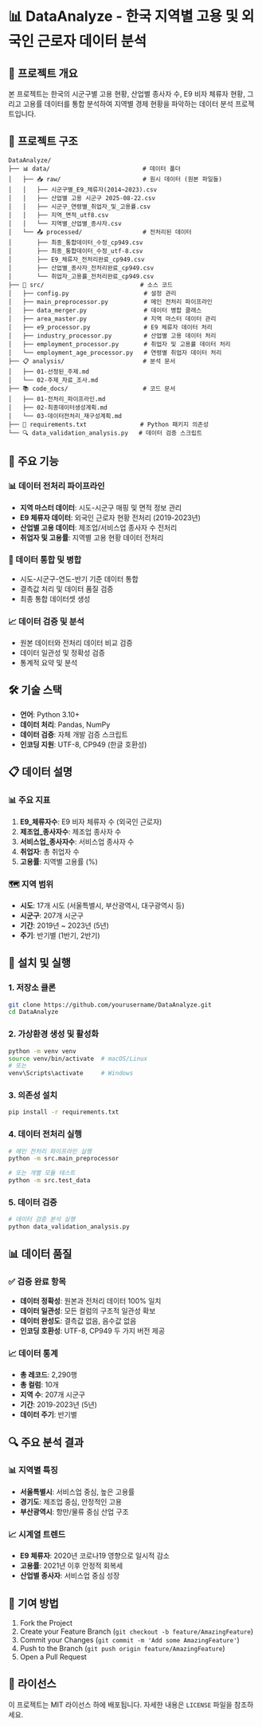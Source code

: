 # 📊 DataAnalyze - 한국 지역별 고용 및 외국인 근로자 데이터 분석

## 🎯 프로젝트 개요

본 프로젝트는 한국의 시군구별 고용 현황, 산업별 종사자 수, E9 비자 체류자 현황, 그리고 고용률 데이터를 통합 분석하여 지역별 경제 현황을 파악하는 데이터 분석 프로젝트입니다.

## 📁 프로젝트 구조

```
DataAnalyze/
├── 📊 data/                          # 데이터 폴더
│   ├── 📥 raw/                       # 원시 데이터 (원본 파일들)
│   │   ├── 시군구별_E9_체류자(2014~2023).csv
│   │   ├── 산업별 고용 시군구 2025-08-22.csv
│   │   ├── 시군구_연령별_취업자_및_고용률.csv
│   │   ├── 지역_면적_utf8.csv
│   │   └── 지역별_산업별_종사자.csv
│   └── 📤 processed/                 # 전처리된 데이터
│       ├── 최종_통합데이터_수정_cp949.csv
│       ├── 최종_통합데이터_수정_utf-8.csv
│       ├── E9_체류자_전처리완료_cp949.csv
│       ├── 산업별_종사자_전처리완료_cp949.csv
│       └── 취업자_고용률_전처리완료_cp949.csv
├── 🔧 src/                           # 소스 코드
│   ├── config.py                     # 설정 관리
│   ├── main_preprocessor.py          # 메인 전처리 파이프라인
│   ├── data_merger.py                # 데이터 병합 클래스
│   ├── area_master.py                # 지역 마스터 데이터 관리
│   ├── e9_processor.py               # E9 체류자 데이터 처리
│   ├── industry_processor.py         # 산업별 고용 데이터 처리
│   ├── employment_processor.py       # 취업자 및 고용률 데이터 처리
│   └── employment_age_processor.py   # 연령별 취업자 데이터 처리
├── 📋 analysis/                      # 분석 문서
│   ├── 01-선정된_주제.md
│   └── 02-주제_자료_조사.md
├── 📚 code_docs/                     # 코드 문서
│   ├── 01-전처리_파이프라인.md
│   ├── 02-최종데이터생성계획.md
│   └── 03-데이터전처리_재구성계획.md
├── 📝 requirements.txt               # Python 패키지 의존성
└── 🔍 data_validation_analysis.py   # 데이터 검증 스크립트
```

## 🚀 주요 기능

### 📊 데이터 전처리 파이프라인
- **지역 마스터 데이터**: 시도-시군구 매핑 및 면적 정보 관리
- **E9 체류자 데이터**: 외국인 근로자 현황 전처리 (2019-2023년)
- **산업별 고용 데이터**: 제조업/서비스업 종사자 수 전처리
- **취업자 및 고용률**: 지역별 고용 현황 데이터 전처리

### 🔄 데이터 통합 및 병합
- 시도-시군구-연도-반기 기준 데이터 통합
- 결측값 처리 및 데이터 품질 검증
- 최종 통합 데이터셋 생성

### 📈 데이터 검증 및 분석
- 원본 데이터와 전처리 데이터 비교 검증
- 데이터 일관성 및 정확성 검증
- 통계적 요약 및 분석

## 🛠️ 기술 스택

- **언어**: Python 3.10+
- **데이터 처리**: Pandas, NumPy
- **데이터 검증**: 자체 개발 검증 스크립트
- **인코딩 지원**: UTF-8, CP949 (한글 호환성)

## 📋 데이터 설명

### 📊 주요 지표
1. **E9_체류자수**: E9 비자 체류자 수 (외국인 근로자)
2. **제조업_종사자수**: 제조업 종사자 수
3. **서비스업_종사자수**: 서비스업 종사자 수
4. **취업자**: 총 취업자 수
5. **고용률**: 지역별 고용률 (%)

### 🗺️ 지역 범위
- **시도**: 17개 시도 (서울특별시, 부산광역시, 대구광역시 등)
- **시군구**: 207개 시군구
- **기간**: 2019년 ~ 2023년 (5년)
- **주기**: 반기별 (1반기, 2반기)

## 🚀 설치 및 실행

### 1. 저장소 클론
```bash
git clone https://github.com/yourusername/DataAnalyze.git
cd DataAnalyze
```

### 2. 가상환경 생성 및 활성화
```bash
python -m venv venv
source venv/bin/activate  # macOS/Linux
# 또는
venv\Scripts\activate     # Windows
```

### 3. 의존성 설치
```bash
pip install -r requirements.txt
```

### 4. 데이터 전처리 실행
```bash
# 메인 전처리 파이프라인 실행
python -m src.main_preprocessor

# 또는 개별 모듈 테스트
python -m src.test_data
```

### 5. 데이터 검증
```bash
# 데이터 검증 분석 실행
python data_validation_analysis.py
```

## 📊 데이터 품질

### ✅ 검증 완료 항목
- **데이터 정확성**: 원본과 전처리 데이터 100% 일치
- **데이터 일관성**: 모든 컬럼의 구조적 일관성 확보
- **데이터 완성도**: 결측값 없음, 음수값 없음
- **인코딩 호환성**: UTF-8, CP949 두 가지 버전 제공

### 📈 데이터 통계
- **총 레코드**: 2,290행
- **총 컬럼**: 10개
- **지역 수**: 207개 시군구
- **기간**: 2019-2023년 (5년)
- **데이터 주기**: 반기별

## 🔍 주요 분석 결과

### 📊 지역별 특징
- **서울특별시**: 서비스업 중심, 높은 고용률
- **경기도**: 제조업 중심, 안정적인 고용
- **부산광역시**: 항만/물류 중심 산업 구조

### 📈 시계열 트렌드
- **E9 체류자**: 2020년 코로나19 영향으로 일시적 감소
- **고용률**: 2021년 이후 안정적 회복세
- **산업별 종사자**: 서비스업 중심 성장

## 🤝 기여 방법

1. Fork the Project
2. Create your Feature Branch (`git checkout -b feature/AmazingFeature`)
3. Commit your Changes (`git commit -m 'Add some AmazingFeature'`)
4. Push to the Branch (`git push origin feature/AmazingFeature`)
5. Open a Pull Request

## 📝 라이선스

이 프로젝트는 MIT 라이선스 하에 배포됩니다. 자세한 내용은 `LICENSE` 파일을 참조하세요.
